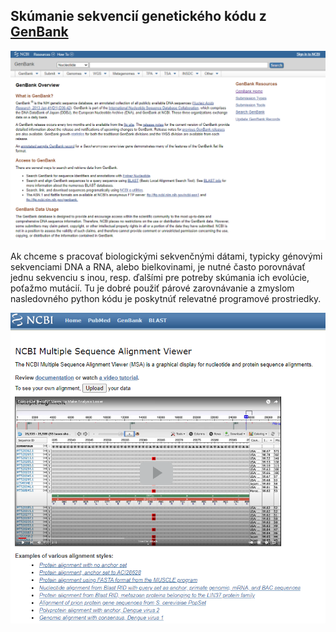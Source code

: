  ## Skúmanie sekvencií genetického kódu z [GenBank](http://ncbi.nlm.nih.gov/genbank)

 ![](public/genbank.png)

Ak chceme s pracovať biologickými sekvenčnými dátami, typicky génovými sekvenciami DNA a RNA, alebo bielkovinami, je nutné často porovnávať jednu sekvenciu s inou, resp. ďalšími pre potreby skúmania ich evolúcie,
poťažmo mutácií.
Tu je dobré použiť párové zarovnávanie a zmyslom nasledovného python kódu je poskytnúť relevatné programové prostriedky.

![](public/vis1.png)
